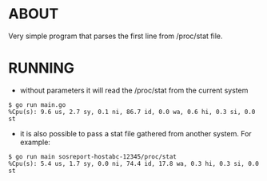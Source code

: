 # ABOUT
Very simple program that parses the first line from /proc/stat file.

# RUNNING
* without parameters it will read the /proc/stat from the current system
~~~
$ go run main.go
%Cpu(s): 9.6 us, 2.7 sy, 0.1 ni, 86.7 id, 0.0 wa, 0.6 hi, 0.3 si, 0.0 st
~~~

* it is also possible to pass a stat file gathered from another system. For example:
~~~
$ go run main sosreport-hostabc-12345/proc/stat
%Cpu(s): 5.4 us, 1.7 sy, 0.0 ni, 74.4 id, 17.8 wa, 0.3 hi, 0.3 si, 0.0 st
~~~

